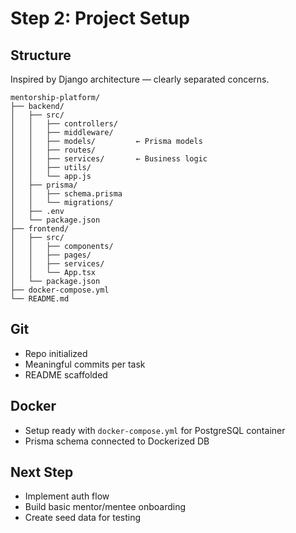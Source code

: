 # Step 2: Project Setup

## Structure

Inspired by Django architecture — clearly separated concerns.

```
mentorship-platform/
├── backend/
│   ├── src/
│   │   ├── controllers/
│   │   ├── middleware/
│   │   ├── models/         ← Prisma models
│   │   ├── routes/
│   │   ├── services/       ← Business logic
│   │   ├── utils/
│   │   └── app.js
│   ├── prisma/
│   │   ├── schema.prisma
│   │   └── migrations/
│   ├── .env
│   └── package.json
├── frontend/
│   ├── src/
│   │   ├── components/
│   │   ├── pages/
│   │   ├── services/
│   │   └── App.tsx
│   └── package.json
├── docker-compose.yml
└── README.md
```

## Git

- Repo initialized
- Meaningful commits per task
- README scaffolded

## Docker

- Setup ready with `docker-compose.yml` for PostgreSQL container
- Prisma schema connected to Dockerized DB

## Next Step

- Implement auth flow
- Build basic mentor/mentee onboarding
- Create seed data for testing
